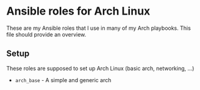 # Ansible roles for Arch Linux

These are my Ansible roles that I use in many of my Arch playbooks.
This file should provide an overview.

## Setup

These roles are supposed to set up Arch Linux (basic arch, networking, ...)
- `arch_base` - A simple and generic arch
